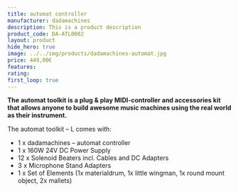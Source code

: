 ```yaml
---
title: automat controller
manufacturer: dadamachines
description: This is a product description
product_code: DA-ATL0002
layout: product
hide_hero: true
image: ../../img/products/dadamachines-automat.jpg
price: 449,00€
features:
rating:
first_loop: true
---
```


**The automat toolkit is a plug & play MIDI-controller and accessories kit that allows anyone to build awesome music machines using the real world as their instrument.**

The automat toolkit – L comes with:

- 1 x dadamachines – automat controller
- 1 x 160W 24V DC Power Supply
- 12 x Solenoid Beaters incl. Cables and DC Adapters
- 3 x Microphone Stand Adapters
- 1 x Set of Elements (1x materialdrum, 1x little wingman, 1x round mount object, 2x mallets)
